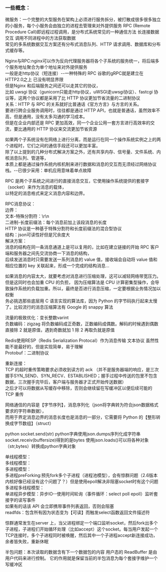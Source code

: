 ### 一些概念：
微服务：一个完整的大型服务在架构上必须进行服务拆分，被打散成很多很多独立的小服务，每个小服务会由独立的进程去管理来对外提供服务
RPC (Remote Procedure Call)即远程过程调用，是分布式系统常见的一种通信方法  长连接数据交互  调用不同进程中的方法获取数据  
常见的多系统数据交互方案还有分布式消息队列、HTTP 请求调用、数据库和分布式缓存等。

Nginx与RPC:nginx可以作为反向代理服务器将各个子系统的服务统一，将后端多个服务地址聚合为单个地址来对外提供服务  
一般是走http协议（短连接）--一种特殊的 RPC  谷歌的gRPC就是建立在HTTP2.0之上  已没有明显界限  
但是Nginx 和后端服务之间还可以走其它的协议，  
比如 uwsgi 协议（gunicorn只能走http协议，uWSGI走uwsgi协议）、fastcgi 协议等，这两个协议都是采用了比 HTTP 协议更加节省流量的二进制协议  
关系：HTTP 与 RPC 的关系就好比普通话《官方方言》与方言的关系。  
要进行跨企业服务调用时，往往都是通过 HTTP API，也就是普通话，虽然效率不高，但是通用，没有太多沟通的学习成本。  
但是在企业内部还是 RPC 更加高效，同一个企业公用一套方言进行高效率的交流，要比通用的 HTTP 协议来交流更加节省资源  


如果两个子系统没有在网络上进行分离，而是运行在同一个操作系统实例之上的两个进程时，它们之间的通信手段还可以更加丰富。  
除了以上提到的几种分布式解决方案之外，还有共享内存、信号量、文件系统、内核消息队列、管道等，  
本质上都是通过操作系统内核机制来进行数据和消息的交互而无须经过网络协议栈。--已很少采用：单机应用意味着单点故障  

RPC 是两个子系统之间进行的直接消息交互，它使用操作系统提供的套接字（socket）来作为消息的载体，  
以特定的消息格式来定义消息内容和边界。

RPC消息协议：  
边界：  
文本-特殊分割符：\r\n  
二进制-长度前缀法：每个消息前加上该段消息的长度  
HTTP 协议是一种基于特殊分割符和长度前缀法的混合型协议  
结构：json可读性好但是冗余度大  
解决方案：  
消息的结构在同一条消息通道上是可以复用的，比如在建立链接的开始 RPC 客户端和服务器之间先交流协商一下消息的结构，  
后续发送消息时只需要发送一系列消息的 value 值，接收端会自动将 value 值和相应位置的 key 关联起来，形成一个完成的结构消息...  


如果消息的内容太大，就要考虑对消息进行压缩处理，这可以减轻网络带宽压力。但是这同时也会加重 CPU 的负担，
因为压缩算法是 CPU 计算密集型操作，会导致操作系统的负载加重。所以，最终是否进行消息压缩，一定要根据业务情况加以权衡  
务必挑选那些底层用 C 语言实现的算法库，因为 Python 的字节码执行起来太慢了。比较流行的消息压缩算法有 Google 的 snappy 算法  

流量的极致优化：变长整数varint  
负数编码：zigzag 将负数编码成正奇数，正数编码成偶数。解码的时候遇到偶数直接除 2 就是原值，遇到奇数就加 1 除 2 再取负就是原值  

Redis使用RESP（Redis Serialization Protocal）作为消息传输 文本协议  虽然性能不是最好的，但是实现简单，易于理解  
Protobuf：二进制协议  


重新连接：  
TCP 的超时重传策略要求必须收到读方的 ack （并不是服务器端的响应，是三次握手SYN_SEND、SYN_RECV、ESTABLISHED；握手过程中传送的包里不包含数据，三次握手完毕后，客户端与服务器才正式开始传送数据）  
之后才可以将数据从写缓存中移除，否则会继续留在写缓冲区以便后续可能的 TCP 重传  

网络通信的内容是【字节序列】，消息序列化（json将字典转为符合json数据格式要求的字符串数据），  
而用于界定消息边界的消息长度也是消息的一部分，它需要将 Python 的【整形转换成字节数组】（struct）  
 
python socket.send(str)  python字典使用json.dumps序列化成字符串    
socket.receiv(buffersize)得到的是bytes  使用json.loads()可以将各种对象（str,bytes）转换成python字典对象  


单线程模型：  
多线程模型：  
多进程模型：  
多进程preForking:预先fork多个子进程（进程池模型），会有惊群问题（2.6版本内核好像已经没有这个问题了？）但是使用epoll解决非阻塞socket时有这个问题
多进程多线程模型：  
单进程异步模型：异步IO--使用时间轮询（事件循环：select poll epoll）监听套接字的读写事件  
如果有的话该 API 会立即携带事件列表返回，否则会阻塞  
readfds：包含所有因为状态变为【可读】而触发select函数返回文件描述符  

惊群通常发生在server 上，当父进程绑定一个端口监听socket，然后fork出多个子进程，子进程们开始循环处理（比如accept）这个socket。每当用户发起一个TCP连接时，多个子进程同时被唤醒，然后其中一个子进程accept新连接成功，余者皆失败，重新休眠  

半包问题：本次读取的数据含有下一个数据包的内容  用户态的 ReadBuffer 是由用户代码来进行控制。
它的作用就是保留当前的半包消息为每个套接字维护一个写缓冲区
